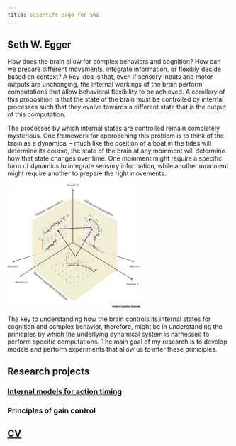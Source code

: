 ```yaml
---
title: Scientifc page for SWE
---
```



## Seth W. Egger

How does the brain allow for complex behaviors and cognition? How can we prepare different movements, integrate information, or flexibly decide based on context? A key idea is that, even if sensory inputs and motor outputs are unchanging, the internal workings of the brain perform computations that allow behavioral flexibility to be achieved. A corollary of this proposition is that the state of the brain must be controlled by internal processes such that they evolve towards a different state that is the output of this computation.

The processes by which internal states are controlled remain completely mysterious. One framework for approaching this problem is to think of the brain as a dynamical – much like the position of a boat in the tides will determine its course, the state of the brain at any momment will determine how that state changes over time. One momment might require a specific form of dynamics to integrate sensory information, while another momment might require another to prepare the right movements.

<img src="images/TICS/ComputationThroughDynamics.jpg" alt="ComputationThroughDynamics" style="width: 300px;"/>

The key to understanding how the brain controls its internal states for cognition and complex behavior, therefore, might be in understanding the prinicples by which the underlying dynamical system is harnessed to perform specific computations. The main goal of my research is to develop models and perform experiments that allow us to infer these priniciples.

## Research projects
### [Internal models for action timing](Timing.md)
### Principles of gain control

## [CV](Egger_cv.pdf)
